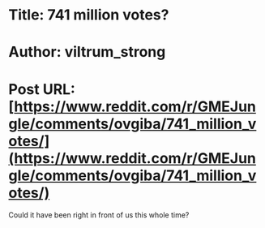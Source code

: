 # Title: 741 million votes?
# Author: viltrum_strong
# Post URL: [https://www.reddit.com/r/GMEJungle/comments/ovgiba/741_million_votes/](https://www.reddit.com/r/GMEJungle/comments/ovgiba/741_million_votes/)


Could it have been right in front of us this whole time?